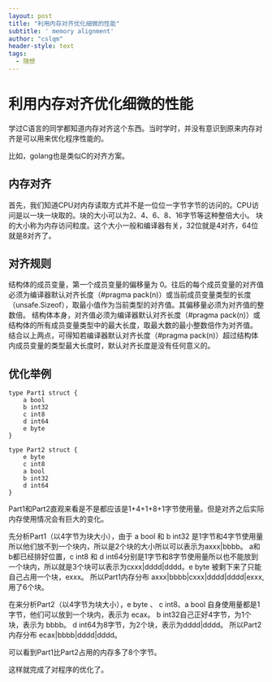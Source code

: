 ```yaml
---
layout: post
title: "利用内存对齐优化细微的性能"
subtitle: ' memory alignment'
author: "cslqm"
header-style: text
tags:
  - 随想
---
```


# 利用内存对齐优化细微的性能

学过C语言的同学都知道内存对齐这个东西。当时学时，并没有意识到原来内存对齐是可以用来优化程序性能的。

比如，golang也是类似C的对齐方案。

## 内存对齐
首先，我们知道CPU对内存读取方式并不是一位位一字节字节的访问的。CPU访问是以一块一块取的。块的大小可以为2、4、6、8、16字节等这种整倍大小。
块的大小称为内存访问粒度。这个大小一般和编译器有关，32位就是4对齐，64位就是8对齐了。


## 对齐规则
结构体的成员变量，第一个成员变量的偏移量为 0。往后的每个成员变量的对齐值必须为编译器默认对齐长度（#pragma pack(n)）或当前成员变量类型的长度（unsafe.Sizeof），取最小值作为当前类型的对齐值。其偏移量必须为对齐值的整数倍。
结构体本身，对齐值必须为编译器默认对齐长度（#pragma pack(n)）或结构体的所有成员变量类型中的最大长度，取最大数的最小整数倍作为对齐值。
结合以上两点，可得知若编译器默认对齐长度（#pragma pack(n)）超过结构体内成员变量的类型最大长度时，默认对齐长度是没有任何意义的。

## 优化举例

``` golang
type Part1 struct {
	a bool
	b int32
	c int8
	d int64
	e byte
}

type Part2 struct {
	e byte
	c int8
	a bool
	b int32
	d int64
}
```

Part1和Part2直观来看是不是都应该是1+4+1+8+1字节使用量。但是对齐之后实际内存使用情况会有巨大的变化。

先分析Part1（以4字节为块大小），由于 a bool 和 b int32 是1字节和4字节使用量所以他们放不到一个块内，所以是2个块的大小所以可以表示为axxx|bbbb。
a和b都已经排好位置，c int8 和 d int64分别是1字节和8字节使用量所以也不能放到一个块内，所以就是3个块可以表示为cxxx|dddd|dddd。e byte 被剩下来了只能自己占用一个块，exxx。
所以Part1内存分布 axxx|bbbb|cxxx|dddd|dddd|exxx,用了6个块。

在来分析Part2（以4字节为块大小），e byte 、 c int8、a bool 自身使用量都是1字节，他们可以放到一个块内，表示为 ecax。
b int32自己正好4字节，为1个块，表示为 bbbb。
d int64为8字节，为2个块，表示为dddd|dddd。
所以Part2内存分布 ecax|bbbb|dddd|dddd。

可以看到Part1比Part2占用的内存多了8个字节。

这样就完成了对程序的优化了。